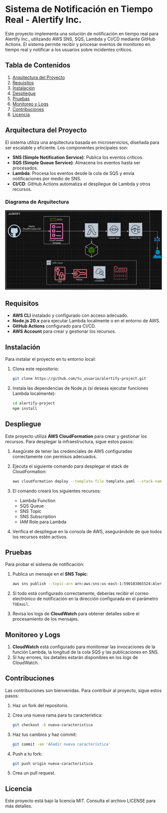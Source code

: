 
# Sistema de Notificación en Tiempo Real - Alertify Inc.

Este proyecto implementa una solución de notificación en tiempo real para Alertify Inc., utilizando AWS SNS, SQS, Lambda y CI/CD mediante GitHub Actions. El sistema permite recibir y procesar eventos de monitoreo en tiempo real y notificar a los usuarios sobre incidentes críticos.

## Tabla de Contenidos
1. [Arquitectura del Proyecto](#arquitectura-del-proyecto)
2. [Requisitos](#requisitos)
3. [Instalación](#instalación)
4. [Despliegue](#despliegue)
5. [Pruebas](#pruebas)
6. [Monitoreo y Logs](#monitoreo-y-logs)
7. [Contribuciones](#contribuciones)
8. [Licencia](#licencia)

## Arquitectura del Proyecto

El sistema utiliza una arquitectura basada en microservicios, diseñada para ser escalable y eficiente. Los componentes principales son:

- **SNS (Simple Notification Service)**: Publica los eventos críticos.
- **SQS (Simple Queue Service)**: Almacena los eventos hasta ser procesados.
- **Lambda**: Procesa los eventos desde la cola de SQS y envía notificaciones por medio de SNS.
- **CI/CD**: GitHub Actions automatiza el despliegue de Lambda y otros recursos.
  
### Diagrama de Arquitectura

![alt text](image.png)

## Requisitos

- **AWS CLI** instalado y configurado con acceso adecuado.
- **Node.js 20.x** para ejecutar Lambda localmente o en el entorno de AWS.
- **GitHub Actions** configurado para CI/CD.
- **AWS Account** para crear y gestionar los recursos.

## Instalación

Para instalar el proyecto en tu entorno local:

1. Clona este repositorio:

   ```bash
   git clone https://github.com/tu_usuario/alertify-project.git
   ```

2. Instala las dependencias de Node.js (si deseas ejecutar funciones Lambda localmente):

   ```bash
   cd alertify-project
   npm install
   ```

## Despliegue

Este proyecto utiliza **AWS CloudFormation** para crear y gestionar los recursos. Para desplegar la infraestructura, sigue estos pasos:

1. Asegúrate de tener las credenciales de AWS configuradas correctamente con permisos adecuados.

2. Ejecuta el siguiente comando para desplegar el stack de CloudFormation:

   ```bash
   aws cloudformation deploy --template-file template.yaml --stack-name alertify-stack --capabilities CAPABILITY_IAM --parameter-overrides TOEmail="tu_correo@example.com"
   ```

3. El comando creará los siguientes recursos:
   - Lambda Function
   - SQS Queue
   - SNS Topic
   - SNS Subscription
   - IAM Role para Lambda

4. Verifica el despliegue en la consola de AWS, asegurándote de que todos los recursos estén activos.

## Pruebas

Para probar el sistema de notificación:

1. Publica un mensaje en el **SNS Topic**:

   ```bash
   aws sns publish --topic-arn arn:aws:sns:us-east-1:590183865524:Alertify-Inc-CriticalEvents-Unique --message "Test Message" --subject "Test Notification"
   ```

2. Si todo está configurado correctamente, deberías recibir el correo electrónico de notificación en la dirección configurada en el parámetro `TOEmail`.

3. Revisa los logs de **CloudWatch** para obtener detalles sobre el procesamiento de los mensajes.

## Monitoreo y Logs

1. **CloudWatch** está configurado para monitorear las invocaciones de la función Lambda, la longitud de la cola SQS y las publicaciones en SNS.
2. Si hay errores, los detalles estarán disponibles en los logs de CloudWatch.

## Contribuciones

Las contribuciones son bienvenidas. Para contribuir al proyecto, sigue estos pasos:

1. Haz un fork del repositorio.
2. Crea una nueva rama para tu característica:
   
   ```bash
   git checkout -b nueva-caracteristica
   ```

3. Haz tus cambios y haz commit:

   ```bash
   git commit -am 'Añadir nueva característica'
   ```

4. Push a tu fork:

   ```bash
   git push origin nueva-caracteristica
   ```

5. Crea un pull request.

## Licencia

Este proyecto está bajo la licencia MIT. Consulta el archivo LICENSE para más detalles.
